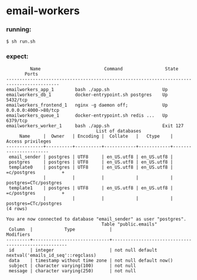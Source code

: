 # email-workers

### running:
```$ sh run.sh ```

### expect:

```
         Name                        Command                State            Ports
------------------------------------------------------------------------------------------
emailworkers_app_1        bash ./app.sh                    Up
emailworkers_db_1         docker-entrypoint.sh postgres    Up         5432/tcp
emailworkers_frontend_1   nginx -g daemon off;             Up         0.0.0.0:4000->80/tcp
emailworkers_queue_1      docker-entrypoint.sh redis ...   Up         6379/tcp
emailworkers_worker_1     bash ./app.sh                    Exit 127
                                  List of databases
     Name     |  Owner   | Encoding |  Collate   |   Ctype    |   Access privileges
--------------+----------+----------+------------+------------+-----------------------
 email_sender | postgres | UTF8     | en_US.utf8 | en_US.utf8 |
 postgres     | postgres | UTF8     | en_US.utf8 | en_US.utf8 |
 template0    | postgres | UTF8     | en_US.utf8 | en_US.utf8 | =c/postgres          +
              |          |          |            |            | postgres=CTc/postgres
 template1    | postgres | UTF8     | en_US.utf8 | en_US.utf8 | =c/postgres          +
              |          |          |            |            | postgres=CTc/postgres
(4 rows)

You are now connected to database "email_sender" as user "postgres".
                                    Table "public.emails"
 Column  |            Type             |                      Modifiers
---------+-----------------------------+-----------------------------------------------------
 id      | integer                     | not null default nextval('emails_id_seq'::regclass)
 data    | timestamp without time zone | not null default now()
 subject | character varying(100)      | not null
 message | character varying(250)      | not null
 ```
